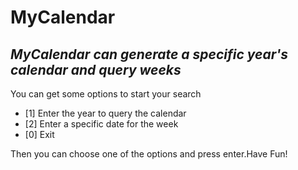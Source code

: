 # MyCalendar


*MyCalendar can generate a specific year's calendar and query weeks*
---
You can get some options to start your search
- [1] Enter the year to query the calendar
- [2] Enter a specific date for the week
- [0] Exit

Then you can choose one of the options and press enter.Have Fun!
